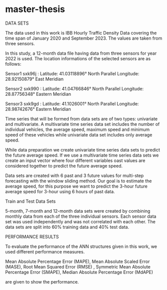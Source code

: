 # master-thesis
DATA SETS

The data used in this work is IBB Hourly Traffic Density Data covering the time span of January 2020 and September 2023. The values are taken from three sensors.


In this study, a 12-month data file having data from three sensors for year 2022 is used.
The location informations of the selected sensors are as follows:

Sensor1 sxk96j :
Latitude: 41.03118896° North Parallel Longitude: 28.92150879° East Meridian

Sensor2 sxk990 :
Latitude: 41.04766846° North Parallel Longitude: 28.87756348° Eastern Meridian

Sensor3 sxk9gd :
Latitude: 41.1026001° North Parallel Longitude:      28.98742676° Eastern Meridian

Time series that will be formed from data sets are of two types: univariate and multivariate. A multivariate time series data set includes the number of individual vehicles, the average speed, maximum speed and minimum speed of these vehicles while univariate data set includes only average speed.

 While data preparation we create univariate time series data sets to predict the future average speed. If we use a multivariate time series data sets we create an input vector where four different variables oast values are considered together   to predict the future average speed.

Data sets are created with 6 past and 3 future values for multi-step forecasting with the window sliding method. Our goal is to estimate the average speed, for this purpose we want to predict the 3-hour future average speed for 3-hour using 6 hours of past data.

Train and Test Data Sets

5-month, 7-month and 12-month data sets were created by combining monthly data from each of the three individual sensors. Each sensor data set was used independently and was not correlated with each other. The data sets are split into 60% training data and 40% test data.

PERFORMANCE RESULTS

To evaluate the performance of the ANN structures given in this work, we used different performance measures. 

Mean Absolute Percentage Error (MAPE), 
Mean Absolute Scaled Error (MASE), 
Root Mean Squared Error (RMSE) , 
Symmetric Mean Absolute Percentage Error (SMAPE), 
Median Absolute Percentage Error (MdAPE) 

are given to show the performance.
